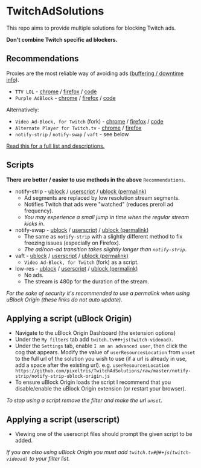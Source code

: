 # TwitchAdSolutions

This repo aims to provide multiple solutions for blocking Twitch ads.

**Don't combine Twitch specific ad blockers.**

## Recommendations

Proxies are the most reliable way of avoiding ads ([buffering / downtime info](full-list.md#proxy-issues)).

- `TTV LOL` - [chrome](https://chrome.google.com/webstore/detail/ttv-lol/ofbbahodfeppoklmgjiokgfdgcndngjm) / [firefox](https://addons.mozilla.org/en-US/firefox/addon/ttv-lol/) / [code](https://github.com/TTV-LOL/extensions)
- `Purple AdBlock` - [chrome](https://chrome.google.com/webstore/detail/purple-adblock/lkgcfobnmghhbhgekffaadadhmeoindg) / [firefox](https://addons.mozilla.org/en-US/firefox/addon/purpleadblock/) / [code](https://github.com/arthurbolsoni/Purple-adblock/)

Alternatively:

- `Video Ad-Block, for Twitch` (fork) - [chrome](https://chrome.google.com/webstore/detail/twitch-adblock/ljhnljhabgjcihjoihakgdiicdjncpkd) / [firefox](https://addons.mozilla.org/en-US/firefox/addon/twitch-adblock/) / [code](https://github.com/cleanlock/VideoAdBlockForTwitch)
- `Alternate Player for Twitch.tv` - [chrome](https://chrome.google.com/webstore/detail/alternate-player-for-twit/bhplkbgoehhhddaoolmakpocnenplmhf) / [firefox](https://addons.mozilla.org/en-US/firefox/addon/twitch_5/)
- `notify-strip` / `notify-swap` / `vaft` - see below

[Read this for a full list and descriptions.](full-list.md)

## Scripts

**There are better / easier to use methods in the above** `Recommendations`.

- notify-strip - [ublock](https://github.com/pixeltris/TwitchAdSolutions/raw/master/notify-strip/notify-strip-ublock-origin.js) / [userscript](https://github.com/pixeltris/TwitchAdSolutions/raw/master/notify-strip/notify-strip.user.js) / [ublock (permalink)](https://github.com/pixeltris/TwitchAdSolutions/raw/d78340c760633b661b1c21634896f113c9b3ba71/notify-strip/notify-strip-ublock-origin.js)
  - Ad segments are replaced by low resolution stream segments.
  - Notifies Twitch that ads were "watched" (reduces preroll ad frequency).
  - *You may experience a small jump in time when the regular stream kicks in*.
- notify-swap - [ublock](https://github.com/pixeltris/TwitchAdSolutions/raw/master/notify-swap/notify-swap-ublock-origin.js) / [userscript](https://github.com/pixeltris/TwitchAdSolutions/raw/master/notify-swap/notify-swap.user.js) / [ublock (permalink)](https://github.com/pixeltris/TwitchAdSolutions/raw/71bed117fc0f7074a9c7a7e89000dbf7db1feb04/notify-swap/notify-swap-ublock-origin.js)
  - The same as `notify-strip` with a slightly different method to fix freezing issues (especially on Firefox).
  - *The ad/non-ad transition takes slightly longer than `notify-strip`*.
- vaft - [ublock](https://github.com/pixeltris/TwitchAdSolutions/raw/master/vaft/vaft-ublock-origin.js) / [userscript](https://github.com/pixeltris/TwitchAdSolutions/raw/master/vaft/vaft.user.js) / [ublock (permalink)](https://github.com/pixeltris/TwitchAdSolutions/raw/0fd419cc94bd86be8c787813c0928b65b789abaa/vaft/vaft-ublock-origin.js)
  - `Video Ad-Block, for Twitch` (fork) as a script.
- low-res - [ublock](https://github.com/pixeltris/TwitchAdSolutions/raw/master/low-res/low-res-ublock-origin.js) / [userscript](https://github.com/pixeltris/TwitchAdSolutions/raw/master/low-res/low-res.user.js) / [ublock (permalink)](https://github.com/pixeltris/TwitchAdSolutions/raw/71bed117fc0f7074a9c7a7e89000dbf7db1feb04/low-res/low-res-ublock-origin.js)
  - No ads.
  - The stream is 480p for the duration of the stream.

*For the sake of security it's recommended to use a permalink when using uBlock Origin (these links do not auto update).*

## Applying a script (uBlock Origin)

- Navigate to the uBlock Origin Dashboard (the extension options)
- Under the `My filters` tab add `twitch.tv##+js(twitch-videoad)`.
- Under the `Settings` tab, enable `I am an advanced user`, then click the cog that appears. Modify the value of `userResourcesLocation` from `unset` to the full url of the solution you wish to use (if a url is already in use, add a space after the existing url). e.g. `userResourcesLocation https://github.com/pixeltris/TwitchAdSolutions/raw/master/notify-strip/notify-strip-ublock-origin.js` 
- To ensure uBlock Origin loads the script I recommend that you disable/enable the uBlock Origin extension (or restart your browser).

*To stop using a script remove the filter and make the url `unset`.*

## Applying a script (userscript)

- Viewing one of the userscript files should prompt the given script to be added.

*If you are also using uBlock Origin you must add `twitch.tv#@#+js(twitch-videoad)` to your filter list.*